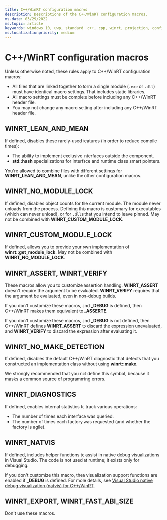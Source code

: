 ```yaml
---
title: C++/WinRT configuration macros
description: Descriptions of the C++/WinRT configuration macros.
ms.date: 03/29/2022
ms.topic: article
keywords: windows 10, uwp, standard, c++, cpp, winrt, projection, configuration, macros
ms.localizationpriority: medium
---
```


# C++/WinRT configuration macros
Unless otherwise noted, these rules apply to C++/WinRT configuration macros:

* All files that are linked together to form a single module (`.exe` or `.dll`) must have identical macro settings. That includes static libraries.
* All macro settings must be complete before including any C++/WinRT header file.
* You may not change any macro setting after including any C++/WinRT header file.

## WINRT_LEAN_AND_MEAN
If defined, disables these rarely-used features (in order to reduce compile times):

* The ability to implement exclusive interfaces outside the component.
* **std::hash** specializations for interface and runtime class smart pointers.

You're allowed to combine files with different settings for **WINRT_LEAN_AND_MEAN**, unlike the other configuration macros.

## WINRT_NO_MODULE_LOCK
If defined, disables object counts for the current module. The module never unloads from the process. Defining this macro is customary for executables (which can never unload), or for `.dll`s that you intend to leave pinned. May not be combined with **WINRT_CUSTOM_MODULE_LOCK**.

## WINRT_CUSTOM_MODULE_LOCK
If defined, allows you to provide your own implementation of **winrt::get_module_lock**. May not be combined with **WINRT_NO_MODULE_LOCK**.

## WINRT_ASSERT, WINRT_VERIFY
These macros allow you to customize assertion handling. **WINRT_ASSERT** doesn't require the argument to be evaluated. **WINRT_VERIFY** requires that the argument be evaluated, even in non-debug builds.

If you don't customize these macros, and **_DEBUG** is defined, then C++/WinRT makes them equivalent to **_ASSERTE**.

If you don't customize these macros, and **_DEBUG** is not defined, then C++/WinRT defines **WINRT_ASSERT** to discard the expression unevaluated, and **WINRT_VERIFY** to discard the expression after evaluating it.

## WINRT_NO_MAKE_DETECTION
If defined, disables the default C++/WinRT diagnostic that detects that you constructed an implementation class without using [**winrt::make**](/uwp/cpp-ref-for-winrt/make).

We strongly recommended that you not define this symbol, because it masks a common source of programming errors.

## WINRT_DIAGNOSTICS
If defined, enables internal statistics to track various operations:
* The number of times each interface was queried.
* The number of times each factory was requested (and whether the factory is agile).

## WINRT_NATVIS
If defined, includes helper functions to assist in native debug visualizations in Visual Studio. The code is not used at runtime; it exists only for debugging.

If you don't customize this macro, then visualization support functions are enabled if **_DEBUG** is defined. For more details, see [Visual Studio native debug visualization (natvis) for C++/WinRT](natvis.md).

## WINRT_EXPORT, WINRT_FAST_ABI_SIZE

Don't use these macros.
